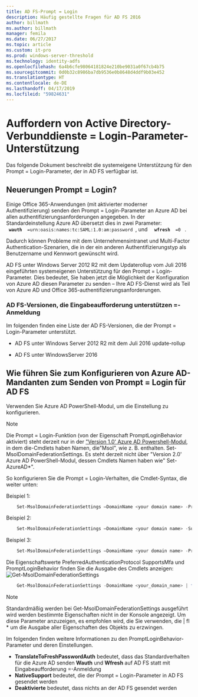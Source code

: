 ```yaml
---
title: AD FS-Prompt = Login
description: Häufig gestellte Fragen für AD FS 2016
author: billmath
ms.author: billmath
manager: femila
ms.date: 06/27/2017
ms.topic: article
ms.custom: it-pro
ms.prod: windows-server-threshold
ms.technology: identity-adfs
ms.openlocfilehash: 6a4b6cfe98064181824e210be9031a0f67cb4b75
ms.sourcegitcommit: 0d0b32c8986ba7db9536e0b8648d4ddf9b03e452
ms.translationtype: HT
ms.contentlocale: de-DE
ms.lasthandoff: 04/17/2019
ms.locfileid: "59824631"
---
```

# <a name="active-directory-federation-services-promptlogin-parameter-support"></a>Auffordern von Active Directory-Verbunddienste = Login-Parameter-Unterstützung
Das folgende Dokument beschreibt die systemeigene Unterstützung für den Prompt = Login-Parameter, der in AD FS verfügbar ist.

## <a name="what-is-promptlogin"></a>Neuerungen Prompt = Login?  

Einige Office 365-Anwendungen (mit aktivierter moderner Authentifizierung) senden den Prompt = Login-Parameter an Azure AD bei allen authentifizierungsanforderungen angegeben.  In der Standardeinstellung Azure AD übersetzt dies in zwei Parameter: <code> <b> wauth </b> =urn:oasis:names:tc:SAML:1.0:am:password </code>, und <code> <b> wfresh </b> =0 </code> .

Dadurch können Probleme mit dem Unternehmensintranet und Multi-Factor Authentication-Szenarien, die in der ein anderen Authentifizierungstyp als Benutzername und Kennwort gewünscht wird.  

AD FS unter Windows Server 2012 R2 mit dem Updaterollup vom Juli 2016 eingeführten systemeigenen Unterstützung für den Prompt = Login-Parameter.  Dies bedeutet, Sie haben jetzt die Möglichkeit der Konfiguration von Azure AD diesen Parameter zu senden – Ihre AD FS-Dienst wird als Teil von Azure AD und Office 365-authentifizierungsanforderungen.

### <a name="ad-fs-versions-that-support-promptlogin"></a>AD FS-Versionen, die Eingabeaufforderung unterstützen =-Anmeldung
Im folgenden finden eine Liste der AD FS-Versionen, die der Prompt = Login-Parameter unterstützt.

- AD FS unter Windows Server 2012 R2 mit dem Juli 2016 update-rollup

- AD FS unter WindowsServer 2016

## <a name="how-do-to-configure-your-azure-ad-tenant-to-send-promptlogin-to-ad-fs"></a>Wie führen Sie zum Konfigurieren von Azure AD-Mandanten zum Senden von Prompt = Login für AD FS

Verwenden Sie Azure AD PowerShell-Modul, um die Einstellung zu konfigurieren.

> [!NOTE]
> Die Prompt = Login-Funktion (von der Eigenschaft PromptLoginBehavior aktiviert) steht derzeit nur in der ["Version 1.0' Azure AD Powershell-Modul](https://connect.microsoft.com/site1164/Downloads/DownloadDetails.aspx?DownloadID=59185), in dem die-Cmdlets haben Namen, die"Msol", wie z. B. enthalten. Set-MsolDomainFederationSettings.  Es steht derzeit nicht über "Version 2.0' Azure AD PowerShell-Modul, dessen Cmdlets Namen haben wie" Set-AzureAD\*".

So konfigurieren Sie die Prompt = Login-Verhalten, die Cmdlet-Syntax, die weiter unten:

Beispiel 1:
```powershell
    Set-MsolDomainFederationSettings –DomainName <your domain name> -PreferredAuthenticationProtocol <your current protocol setting> 
```

Beispiel 2:
```powershell
    Set-MsolDomainFederationSettings –DomainName <your domain name> -SupportsMfa <$True|$False>
```

Beispiel 3:
```powershell
    Set-MsolDomainFederationSettings –DomainName <your domain name> -PromptLoginBehavior <TranslateToFreshPasswordAuth|NativeSupport|Disabled>
```

 
 Die Eigenschaftswerte PreferredAuthenticationProtocol SupportsMfa und PromptLoginBehavior finden Sie die Ausgabe des Cmdlets anzeigen: ![Get-MsolDomainFederationSettings](media/AD-FS-Prompt-Login/GetMsol.png)
```powershell
    Get-MsolDomainFederationSettings -DomainName <your_domain_name> | fl *
 ```
> [!NOTE]
> Standardmäßig werden bei Get-MsolDomainFederationSettings ausgeführt wird werden bestimmte Eigenschaften nicht in der Konsole angezeigt.  Um diese Parameter anzuzeigen, es empfohlen wird, die Sie verwenden, die | fl * um die Ausgabe aller Eigenschaften des Objekts zu erzwingen.


Im folgenden finden weitere Informationen zu den PromptLoginBehavior-Parameter und deren Einstellungen.
   
   - <b>TranslateToFreshPasswordAuth</b> bedeutet, dass das Standardverhalten für die Azure AD senden <b>Wauth</b> und <b>Wfresh</b> auf AD FS statt mit Eingabeaufforderung =-Anmeldung
   - <b>NativeSupport</b> bedeutet, die der Prompt = Login-Parameter in AD FS gesendet werden
   - <b>Deaktivierte</b> bedeutet, dass nichts an der AD FS gesendet werden

